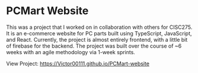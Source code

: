 # PCMart Website
This was a project that I worked on in collaboration with others for CISC275. It is an e-commerce website for PC parts built using TypeScript, JavaScript, and React. Currently, the project is almost entirely frontend, with a little bit of firebase for the backend. The project was built over the course of ~6 weeks with an agile methodology via 1-week sprints. 

View Project: https://Victor00111.github.io/PCMart-website
